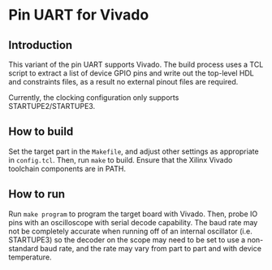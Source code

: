 # Pin UART for Vivado

## Introduction

This variant of the pin UART supports Vivado.  The build process uses a TCL script to extract a list of device GPIO pins and write out the top-level HDL and constraints files, as a result no external pinout files are required.

Currently, the clocking configuration only supports STARTUPE2/STARTUPE3.

## How to build

Set the target part in the `Makefile`, and adjust other settings as appropriate in `config.tcl`.  Then, run `make` to build.  Ensure that the Xilinx Vivado toolchain components are in PATH.

## How to run

Run `make program` to program the target board with Vivado.  Then, probe IO pins with an oscilloscope with serial decode capability.  The baud rate may not be completely accurate when running off of an internal oscillator (i.e. STARTUPE3) so the decoder on the scope may need to be set to use a non-standard baud rate, and the rate may vary from part to part and with device temperature.
